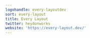 ```yaml
---
logohandle: every-layoutdev
sort: every-layout
title: Every Layout
twitter: heydonworks
website: 'https://every-layout.dev/'
---
```

